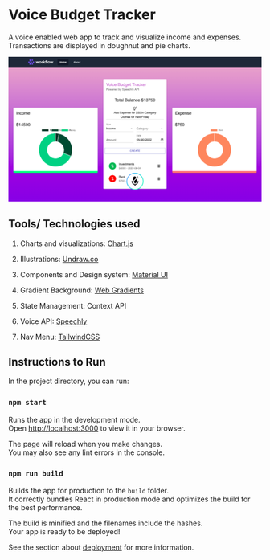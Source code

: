 # Voice Budget Tracker

A voice enabled web app to track and visualize income and expenses. Transactions are displayed in doughnut and pie charts.

![Voice Budget Tracker](./src/assets/screenshot.png)

## Tools/ Technologies used

1. Charts and visualizations: [Chart.js](https://www.chartjs.org/)

2. Illustrations: [Undraw.co](https://undraw.co/illustrations)

3. Components and Design system: [Material UI](https://v4.mui.com/)

4. Gradient Background: [Web Gradients](https://webgradients.com/)

5. State Management: Context API

6. Voice API: [Speechly](https://www.speechly.com/)

7. Nav Menu: [TailwindCSS](https://tailwindui.com/)

## Instructions to Run

In the project directory, you can run:

### `npm start`

Runs the app in the development mode.\
Open [http://localhost:3000](http://localhost:3000) to view it in your browser.

The page will reload when you make changes.\
You may also see any lint errors in the console.
### `npm run build`

Builds the app for production to the `build` folder.\
It correctly bundles React in production mode and optimizes the build for the best performance.

The build is minified and the filenames include the hashes.\
Your app is ready to be deployed!

See the section about [deployment](https://facebook.github.io/create-react-app/docs/deployment) for more information.
